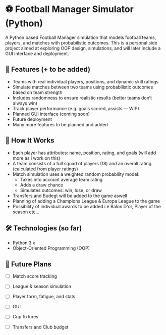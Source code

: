 # ⚽ Football Manager Simulator (Python)

A Python based Football Manager simulation that models football teams, players, and matches with probabilistic outcomes. This is a personal side project aimed at exploring OOP design, simulations, and will later include a GUI interface and deployment.

## 🚀 Features (+ to be added)

- Teams with real individual players, positions, and dynamic skill ratings
- Simulate matches between two teams using probabilistic outcomes based on team strength
- Includes randomness to ensure realistic results (better teams don’t always win)
- Track player performance (e.g. goals scored, assists — WIP)
- Planned GUI interface (coming soon)
- Future deployment
- Many more features to be planned and added

## 🧠 How It Works

- Each player has attributes: name, position, rating, and goals (will add more as i work on this)
- A team consists of a full squad of players (18) and an overall rating (calculated from player ratings)
- Match simulation uses a weighted random probability model:
  - Takes into account average team rating
  - Adds a draw chance
  - Simulates outcomes: win, lose, or draw
- Transfers and Budegt will be added to the game aswell
- Planning of adding a Champions League & Europa League to the game
- Possibility of individual awards to be added i.e Balon D'or, Player of the season etc...
 
## 🛠 Technologies (so far)

- Python 3.x
- Object-Oriented Programming (OOP)


## 🎯 Future Plans

- [ ] Match score tracking
- [ ] League & season simulation
- [ ] Player form, fatigue, and stats
- [ ] GUI
- [ ] Cup fixtures
- [ ] Transfers and Club budget

      
